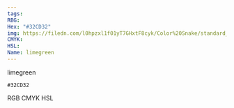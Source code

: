 ```yaml
---
tags:
RBG:
Hex: "#32CD32"
img: https://filedn.com/l0hpzxl1f01yT7GHxtF8cyk/Color%20Snake/standard_csv_to_svg/#32CD32.svg
CMYK:
HSL:
Name: limegreen
---
```

limegreen
```palette
#32CD32
```
RGB
CMYK
HSL